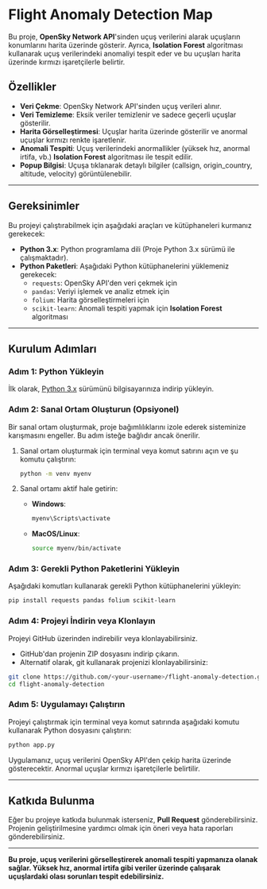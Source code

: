 # Flight Anomaly Detection Map

Bu proje, **OpenSky Network API**'sinden uçuş verilerini alarak uçuşların konumlarını harita üzerinde gösterir. Ayrıca, **Isolation Forest** algoritması kullanarak uçuş verilerindeki anomaliyi tespit eder ve bu uçuşları harita üzerinde kırmızı işaretçilerle belirtir.

## Özellikler

- **Veri Çekme**: OpenSky Network API'sinden uçuş verileri alınır.
- **Veri Temizleme**: Eksik veriler temizlenir ve sadece geçerli uçuşlar gösterilir.
- **Harita Görselleştirmesi**: Uçuşlar harita üzerinde gösterilir ve anormal uçuşlar kırmızı renkte işaretlenir.
- **Anomali Tespiti**: Uçuş verilerindeki anormallikler (yüksek hız, anormal irtifa, vb.) **Isolation Forest** algoritması ile tespit edilir.
- **Popup Bilgisi**: Uçuşa tıklanarak detaylı bilgiler (callsign, origin_country, altitude, velocity) görüntülenebilir.

---

## Gereksinimler

Bu projeyi çalıştırabilmek için aşağıdaki araçları ve kütüphaneleri kurmanız gerekecek:

- **Python 3.x**: Python programlama dili (Proje Python 3.x sürümü ile çalışmaktadır).
- **Python Paketleri**: Aşağıdaki Python kütüphanelerini yüklemeniz gerekecek:
  - `requests`: OpenSky API'den veri çekmek için
  - `pandas`: Veriyi işlemek ve analiz etmek için
  - `folium`: Harita görselleştirmeleri için
  - `scikit-learn`: Anomali tespiti yapmak için **Isolation Forest** algoritması

---

## Kurulum Adımları

### Adım 1: Python Yükleyin

İlk olarak, [Python 3.x](https://www.python.org/downloads/) sürümünü bilgisayarınıza indirip yükleyin.

### Adım 2: Sanal Ortam Oluşturun (Opsiyonel)

Bir sanal ortam oluşturmak, proje bağımlılıklarını izole ederek sisteminize karışmasını engeller. Bu adım isteğe bağlıdır ancak önerilir.

1. Sanal ortam oluşturmak için terminal veya komut satırını açın ve şu komutu çalıştırın:

   ```bash
   python -m venv myenv
   ```

2. Sanal ortamı aktif hale getirin:
   - **Windows**:
     ```bash
     myenv\Scripts\activate
     ```
   - **MacOS/Linux**:
     ```bash
     source myenv/bin/activate
     ```

### Adım 3: Gerekli Python Paketlerini Yükleyin

Aşağıdaki komutları kullanarak gerekli Python kütüphanelerini yükleyin:

```bash
pip install requests pandas folium scikit-learn
```

### Adım 4: Projeyi İndirin veya Klonlayın

Projeyi GitHub üzerinden indirebilir veya klonlayabilirsiniz.

- GitHub'dan projenin ZIP dosyasını indirip çıkarın.
- Alternatif olarak, git kullanarak projenizi klonlayabilirsiniz:

```bash
git clone https://github.com/<your-username>/flight-anomaly-detection.git
cd flight-anomaly-detection
```

### Adım 5: Uygulamayı Çalıştırın

Projeyi çalıştırmak için terminal veya komut satırında aşağıdaki komutu kullanarak Python dosyasını çalıştırın:

```bash
python app.py
```

Uygulamanız, uçuş verilerini OpenSky API'den çekip harita üzerinde gösterecektir. Anormal uçuşlar kırmızı işaretçilerle belirtilir.

---

## Katkıda Bulunma

Eğer bu projeye katkıda bulunmak isterseniz, **Pull Request** gönderebilirsiniz. Projenin geliştirilmesine yardımcı olmak için öneri veya hata raporları gönderebilirsiniz.

---

**Bu proje, uçuş verilerini görselleştirerek anomali tespiti yapmanıza olanak sağlar. Yüksek hız, anormal irtifa gibi veriler üzerinde çalışarak uçuşlardaki olası sorunları tespit edebilirsiniz.**
